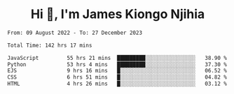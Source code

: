 <h1 align="center">Hi 👋, I'm James Kiongo Njihia</h1>

<!--START_SECTION:waka-->

```txt
From: 09 August 2022 - To: 27 December 2023

Total Time: 142 hrs 17 mins

JavaScript         55 hrs 21 mins  █████████░░░░░░░░░░░░░░░░   38.90 %
Python             53 hrs 4 mins   █████████░░░░░░░░░░░░░░░░   37.30 %
EJS                9 hrs 16 mins   █░░░░░░░░░░░░░░░░░░░░░░░░   06.52 %
CSS                6 hrs 51 mins   █░░░░░░░░░░░░░░░░░░░░░░░░   04.82 %
HTML               4 hrs 26 mins   █░░░░░░░░░░░░░░░░░░░░░░░░   03.12 %
```

<!--END_SECTION:waka-->
